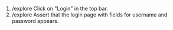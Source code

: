1. /explore Click on "Login" in the top bar.
2. /explore Assert that the login page with fields for username and password appears.